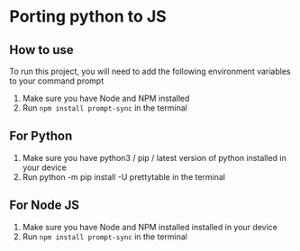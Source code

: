 
# Porting python to JS


## How  to use

To run this project, you will need to add the following environment variables to your command prompt

1. Make sure you have Node and NPM installed
2. Run `npm install prompt-sync` in the terminal


## For Python
1. Make sure you have python3 / pip / latest version of python installed in your device
2. Run python -m pip install -U prettytable in the terminal
## For Node JS

1. Make sure you have Node and NPM installed installed in your device
2. Run `npm install prompt-sync` in the terminal